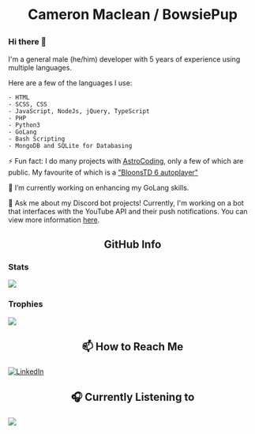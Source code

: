 # <p align="center"> Cameron Maclean / BowsiePup </p>

### Hi there 👋

I'm a general male (he/him) developer with 5 years of experience using multiple languages.

Here are a few of the languages I use:

```asciidoc
- HTML
- SCSS, CSS
- JavaScript, NodeJs, jQuery, TypeScript
- PHP
- Python3
- GoLang
- Bash Scripting
- MongoDB and SQLite for Databasing
```

⚡ Fun fact: I do many projects with [AstroCoding][AstroCoding], only a few of which are public. My favourite of which is a ["BloonsTD 6 autoplayer"][BTD6]


🌱 I’m currently working on enhancing my GoLang skills.

💬 Ask me about my Discord bot projects! Currently, I'm working on a bot that interfaces with the YouTube API and their push notifications. You can view more information [here][YouTubeBotOnTopGG].

## <p align="center"> GitHub Info

### Stats

<img align="center" src="https://github-readme-stats.vercel.app/api?username=BowsiePup&show_icons=true&theme=dracula" />

### Trophies

<img align="center" src="https://github-profile-trophy.vercel.app/?username=BowsiePup&theme=dracula" />


## <p align="center"> 📫 How to Reach Me 

[![LinkedIn][LinkedIn]][LinkedIn-URL]


## <p align="center"> 🎧 Currently Listening to

<a href="https://open.spotify.com/user/22323o4hwe22p7gbgdzxffwwy"><img align="center" src="https://spotify-status-widget.vercel.app/api/spotify" /></a>



<!-- Links Etc-->
[AstroCoding]: https://github.com/AstroCoding "Mark H"
[BTD6]: https://github.com/AstroCoding/btd6_autoplay
[YouTubeBotOnTopGG]: https://top.gg/bot/youtube "YouTubeBot on Top.gg"
[LinkedIn-URL]: https://linkedin.com/in/cameron-r-maclean

<!-- Shields -->
[LinkedIn]: https://img.shields.io/badge/LinkedIn-0077B5?style=for-the-badge&logo=linkedin&logoColor=white

